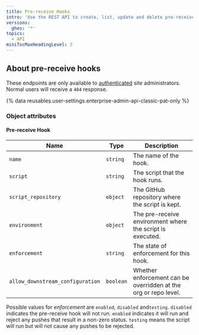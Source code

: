 ```yaml
---
title: Pre-receive Hooks
intro: 'Use the REST API to create, list, update and delete pre-receive hooks.'
versions:
  ghes: '*'
topics:
  - API
miniTocMaxHeadingLevel: 3
---
```


## About pre-receive hooks

These endpoints are only available to [authenticated](/rest/overview/resources-in-the-rest-api#authentication) site administrators. Normal users will receive a `404` response.

{% data reusables.user-settings.enterprise-admin-api-classic-pat-only %}

### Object attributes

#### Pre-receive Hook

| Name                             | Type      | Description                                                     |
|----------------------------------|-----------|-----------------------------------------------------------------|
| `name`                           | `string`  | The name of the hook.                                           |
| `script`                         | `string`  | The script that the hook runs.                                  |
| `script_repository`              | `object`  | The GitHub repository where the script is kept.                 |
| `environment`                    | `object`  | The pre-receive environment where the script is executed.       |
| `enforcement`                    | `string`  | The state of enforcement for this hook.                         |
| `allow_downstream_configuration` | `boolean` | Whether enforcement can be overridden at the org or repo level. |

Possible values for *enforcement* are `enabled`, `disabled` and`testing`. `disabled` indicates the pre-receive hook will not run. `enabled` indicates it will run and reject
any pushes that result in a non-zero status. `testing` means the script will run but will not cause any pushes to be rejected.
